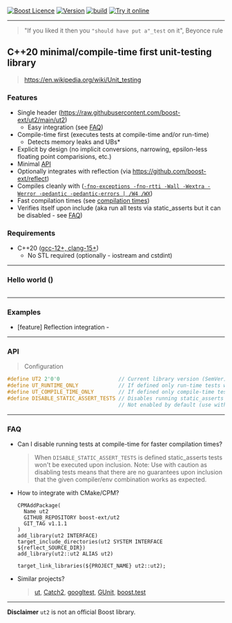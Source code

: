 <a href="http://www.boost.org/LICENSE_1_0.txt" target="_blank">![Boost Licence](http://img.shields.io/badge/license-boost-blue.svg)</a>
<a href="https://github.com/boost-ext/ut2/releases" target="_blank">![Version](https://badge.fury.io/gh/boost-ext%2Fut2.svg)</a>
<a href="">![build](https://img.shields.io/badge/build-blue.svg)</a>
<a href="">![Try it online](https://img.shields.io/badge/try%20it-online-blue.svg)</a>

---------------------------------------

> "If you liked it then you `"should have put a"_test` on it", Beyonce rule

## C++20 minimal/compile-time first unit-testing library

> https://en.wikipedia.org/wiki/Unit_testing

### Features

- Single header (https://raw.githubusercontent.com/boost-ext/ut2/main/ut2)
    - Easy integration (see [FAQ](#faq))
- Compile-time first (executes tests at compile-time and/or run-time)
    - Detects memory leaks and UBs*
- Explicit by design (no implicit conversions, narrowing, epsilon-less floating point comparisions, etc.)
- Minimal [API](#api)
- Optionally integrates with reflection (via https://github.com/boost-ext/reflect)
- Compiles cleanly with ([`-fno-exceptions -fno-rtti -Wall -Wextra -Werror -pedantic -pedantic-errors | /W4 /WX`](https://godbolt.org/z/M747ocGfx))
- Fast compilation times (see [compilation times](#comp))
- Verifies itself upon include (aka run all tests via static_asserts but it can be disabled - see [FAQ](#faq))

### Requirements

- C++20 ([gcc-12+, clang-15+](https://godbolt.org/z/xPc19Moef))
    - No STL required (optionally - iostream and cstdint)

---

### Hello world ()

```cpp
```

---

### Examples

- [feature] Reflection integration -

---

### API

> Configuration

```cpp
#define UT2 2'0'0                   // Current library version (SemVer)
#define UT_RUNTIME_ONLY             // If defined only run-time tests will be executed + static_assert tests
#define UT_COMPILE_TIME_ONLY        // If defined only compile-time tests will be executed
#define DISABLE_STATIC_ASSERT_TESTS // Disables running static_asserts tests
                                    // Not enabled by default (use with caution)
```
---

### FAQ

- Can I disable running tests at compile-time for faster compilation times?

    > When `DISABLE_STATIC_ASSERT_TESTS` is defined static_asserts tests won't be executed upon inclusion.
    Note: Use with caution as disabling tests means that there are no guarantees upon inclusion that the given compiler/env combination works as expected.

- How to integrate with CMake/CPM?

    ```
    CPMAddPackage(
      Name ut2
      GITHUB_REPOSITORY boost-ext/ut2
      GIT_TAG v1.1.1
    )
    add_library(ut2 INTERFACE)
    target_include_directories(ut2 SYSTEM INTERFACE ${reflect_SOURCE_DIR})
    add_library(ut2::ut2 ALIAS ut2)
    ```

    ```
    target_link_libraries(${PROJECT_NAME} ut2::ut2);
    ```

- Similar projects?
    > [ut](https://github.com/boost-ext/ut), [Catch2](https://github.com/catchorg/Catch2), [googltest](https://github.com/google/googletest), [GUnit](https://github.com/cpp-testing/GUnit), [boost.test](https://www.boost.org/doc/libs/latest/libs/test/doc/html/index.html)

---

**Disclaimer** `ut2` is not an official Boost library.
